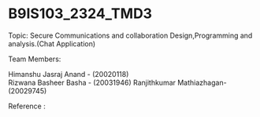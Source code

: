 # B9IS103_2324_TMD3

 Topic: Secure Communications and collaboration Design,Programming and analysis.(Chat Application)
 
 Team Members: 

 Himanshu Jasraj Anand - (20020118)        
 Rizwana Basheer Basha - (20031946)
 Ranjithkumar Mathiazhagan-(20029745)

Reference :
 
